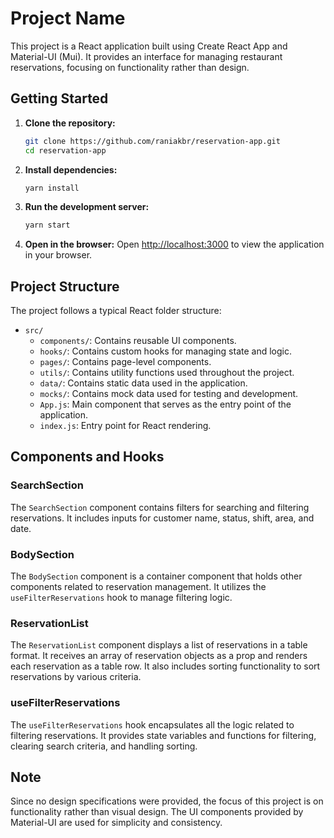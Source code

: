 # Project Name

This project is a React application built using Create React App and Material-UI (Mui). It provides an interface for managing restaurant reservations, focusing on functionality rather than design.

## Getting Started

1. **Clone the repository:**

   ```bash
   git clone https://github.com/raniakbr/reservation-app.git
   cd reservation-app
   ```

2. **Install dependencies:**

   ```bash
   yarn install
   ```

3. **Run the development server:**

   ```bash
   yarn start
   ```

4. **Open in the browser:**
   Open [http://localhost:3000](http://localhost:3000) to view the application in your browser.

## Project Structure

The project follows a typical React folder structure:

- `src/`
  - `components/`: Contains reusable UI components.
  - `hooks/`: Contains custom hooks for managing state and logic.
  - `pages/`: Contains page-level components.
  - `utils/`: Contains utility functions used throughout the project.
  - `data/`: Contains static data used in the application.
  - `mocks/`: Contains mock data used for testing and development.
  - `App.js`: Main component that serves as the entry point of the application.
  - `index.js`: Entry point for React rendering.

## Components and Hooks

### SearchSection

The `SearchSection` component contains filters for searching and filtering reservations. It includes inputs for customer name, status, shift, area, and date.

### BodySection

The `BodySection` component is a container component that holds other components related to reservation management. It utilizes the `useFilterReservations` hook to manage filtering logic.

### ReservationList

The `ReservationList` component displays a list of reservations in a table format. It receives an array of reservation objects as a prop and renders each reservation as a table row. It also includes sorting functionality to sort reservations by various criteria.

### useFilterReservations

The `useFilterReservations` hook encapsulates all the logic related to filtering reservations. It provides state variables and functions for filtering, clearing search criteria, and handling sorting.

## Note

Since no design specifications were provided, the focus of this project is on functionality rather than visual design. The UI components provided by Material-UI are used for simplicity and consistency.
